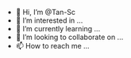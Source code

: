 - 👋 Hi, I’m @Tan-Sc
- 👀 I’m interested in ...
- 🌱 I’m currently learning ...
- 💞️ I’m looking to collaborate on ...
- 📫 How to reach me ...

<!---
Tan-Sc/Tan-Sc is a ✨ special ✨ repository because its `README.md` (this file) appears on your GitHub profile.
You can click the Preview link to take a look at your changes.
--->

